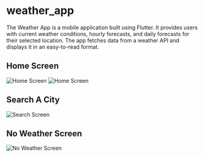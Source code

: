 # weather_app

The Weather App is a mobile application built using Flutter. It provides users with current weather conditions, hourly forecasts, and daily forecasts for their selected location. The app fetches data from a weather API and displays it in an easy-to-read format.

## Home Screen
![Home Screen](assets/screenshots/TestHomeScreen.png)
![Home Screen](assets/screenshots/TestHomeScreen2.png)

## Search A City
![Search Screen](assets/screenshots/Search_a_city.png)

## No Weather Screen
![No Weather Screen](assets/screenshots/NoWeatherScreen.png)
